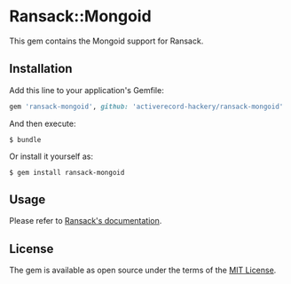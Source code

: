 # Ransack::Mongoid



This gem contains the Mongoid support for Ransack.

## Installation

Add this line to your application's Gemfile:

```ruby
gem 'ransack-mongoid', github: 'activerecord-hackery/ransack-mongoid'
```

And then execute:

    $ bundle

Or install it yourself as:

    $ gem install ransack-mongoid

## Usage

Please refer to [Ransack's documentation](https://github.com/activerecord-hackery/ransack).


## License

The gem is available as open source under the terms of the [MIT License](https://opensource.org/licenses/MIT).
